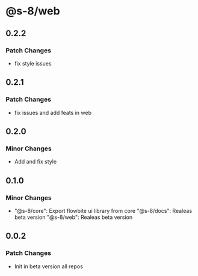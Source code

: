 # @s-8/web

## 0.2.2

### Patch Changes

- fix style issues

## 0.2.1

### Patch Changes

- fix issues and add feats in web

## 0.2.0

### Minor Changes

- Add and fix style

## 0.1.0

### Minor Changes

- "@s-8/core": Export flowbite ui library from core
  "@s-8/docs": Realeas beta version
  "@s-8/web": Realeas beta version

## 0.0.2

### Patch Changes

- Init in beta version all repos
